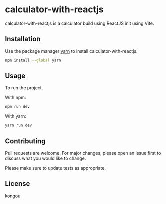 # calculator-with-reactjs

calculator-with-reactjs is a calculator build using ReactJS init using Vite.

## Installation

Use the package manager [yarn](https://classic.yarnpkg.com/lang/en/docs/install/#windows-stable) to install calculator-with-reactjs.

```bash
npm install --global yarn
```

## Usage
To run the project.

With npm:
```bash
npm run dev
```
With yarn:
```bash
yarn run dev
```


## Contributing

Pull requests are welcome. For major changes, please open an issue first
to discuss what you would like to change.

Please make sure to update tests as appropriate.

## License

[kongou](https://github.com/kongou2002)
